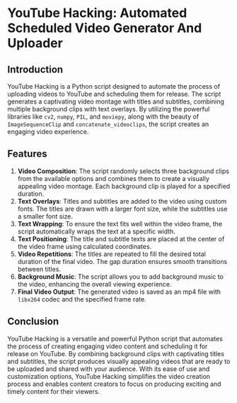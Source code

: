 # YouTube Hacking: Automated Scheduled Video Generator And Uploader

## Introduction
YouTube Hacking is a Python script designed to automate the process of uploading videos to YouTube and scheduling them for release. The script generates a captivating video montage with titles and subtitles, combining multiple background clips with text overlays. By utilizing the powerful libraries like `cv2`, `numpy`, `PIL`, and `moviepy`, along with the beauty of `ImageSequenceClip` and `concatenate_videoclips`, the script creates an engaging video experience.

## Features
1. **Video Composition**: The script randomly selects three background clips from the available options and combines them to create a visually appealing video montage. Each background clip is played for a specified duration.
2. **Text Overlays**: Titles and subtitles are added to the video using custom fonts. The titles are drawn with a larger font size, while the subtitles use a smaller font size.
3. **Text Wrapping**: To ensure the text fits well within the video frame, the script automatically wraps the text at a specific width.
4. **Text Positioning**: The title and subtitle texts are placed at the center of the video frame using calculated coordinates.
5. **Video Repetitions**: The titles are repeated to fill the desired total duration of the final video. The gap duration ensures smooth transitions between titles.
6. **Background Music**: The script allows you to add background music to the video, enhancing the overall viewing experience.
7. **Final Video Output**: The generated video is saved as an mp4 file with `libx264` codec and the specified frame rate.


## Conclusion
YouTube Hacking is a versatile and powerful Python script that automates the process of creating engaging video content and scheduling it for release on YouTube. By combining background clips with captivating titles and subtitles, the script produces visually appealing videos that are ready to be uploaded and shared with your audience. With its ease of use and customization options, YouTube Hacking simplifies the video creation process and enables content creators to focus on producing exciting and timely content for their viewers.
